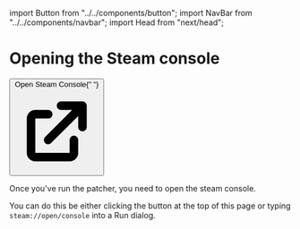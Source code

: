 import Button from "../../components/button";
import NavBar from "../../components/navbar";
import Head from "next/head";

<Head>
  <title>Downgrade step 3 - Opening the Steam console</title>
</Head>

# Opening the Steam console

<div className="not-prose flex">
  <a href="steam://open/console">
    <Button highlighted>
      Open Steam Console{" "}
      <svg
        xmlns="http://www.w3.org/2000/svg"
        className="h-5 w-5"
        viewBox="0 0 20 20"
        fill="currentColor"
      >
        <path d="M11 3a1 1 0 100 2h2.586l-6.293 6.293a1 1 0 101.414 1.414L15 6.414V9a1 1 0 102 0V4a1 1 0 00-1-1h-5z" />
        <path d="M5 5a2 2 0 00-2 2v8a2 2 0 002 2h8a2 2 0 002-2v-3a1 1 0 10-2 0v3H5V7h3a1 1 0 000-2H5z" />
      </svg>
    </Button>
  </a>
</div>

Once you've run the patcher, you need to open the steam console.

You can do this be either clicking the button at the top of this page or typing `steam://open/console` into a Run dialog.
